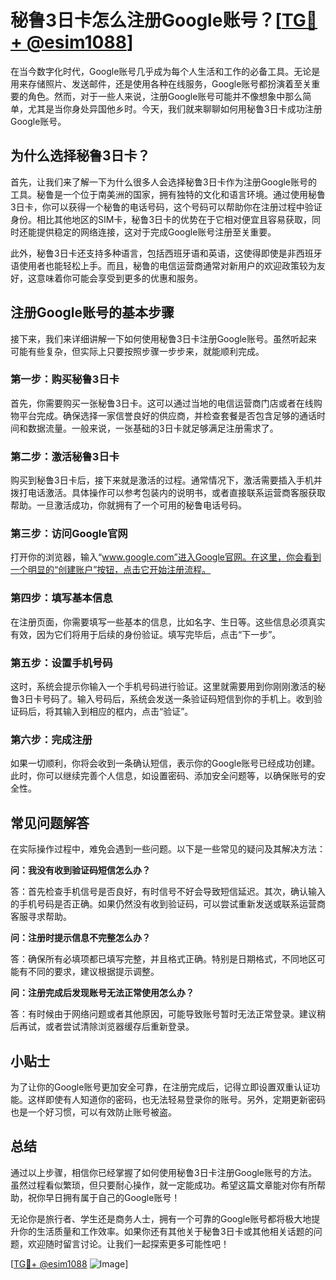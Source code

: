 # 秘鲁3日卡怎么注册Google账号？[[TG💪+ @esim1088](https://t.me/s/esim1088)]

在当今数字化时代，Google账号几乎成为每个人生活和工作的必备工具。无论是用来存储照片、发送邮件，还是使用各种在线服务，Google账号都扮演着至关重要的角色。然而，对于一些人来说，注册Google账号可能并不像想象中那么简单，尤其是当你身处异国他乡时。今天，我们就来聊聊如何用秘鲁3日卡成功注册Google账号。

## 为什么选择秘鲁3日卡？

首先，让我们来了解一下为什么很多人会选择秘鲁3日卡作为注册Google账号的工具。秘鲁是一个位于南美洲的国家，拥有独特的文化和语言环境。通过使用秘鲁3日卡，你可以获得一个秘鲁的电话号码，这个号码可以帮助你在注册过程中验证身份。相比其他地区的SIM卡，秘鲁3日卡的优势在于它相对便宜且容易获取，同时还能提供稳定的网络连接，这对于完成Google账号注册至关重要。

此外，秘鲁3日卡还支持多种语言，包括西班牙语和英语，这使得即使是非西班牙语使用者也能轻松上手。而且，秘鲁的电信运营商通常对新用户的欢迎政策较为友好，这意味着你可能会享受到更多的优惠和服务。

## 注册Google账号的基本步骤

接下来，我们来详细讲解一下如何使用秘鲁3日卡注册Google账号。虽然听起来可能有些复杂，但实际上只要按照步骤一步步来，就能顺利完成。

### 第一步：购买秘鲁3日卡

首先，你需要购买一张秘鲁3日卡。这可以通过当地的电信运营商门店或者在线购物平台完成。确保选择一家信誉良好的供应商，并检查套餐是否包含足够的通话时间和数据流量。一般来说，一张基础的3日卡就足够满足注册需求了。

### 第二步：激活秘鲁3日卡

购买到秘鲁3日卡后，接下来就是激活的过程。通常情况下，激活需要插入手机并拨打电话激活。具体操作可以参考包装内的说明书，或者直接联系运营商客服获取帮助。一旦激活成功，你就拥有了一个可用的秘鲁电话号码。

### 第三步：访问Google官网

打开你的浏览器，输入“www.google.com”进入Google官网。在这里，你会看到一个明显的“创建账户”按钮，点击它开始注册流程。

### 第四步：填写基本信息

在注册页面，你需要填写一些基本的信息，比如名字、生日等。这些信息必须真实有效，因为它们将用于后续的身份验证。填写完毕后，点击“下一步”。

### 第五步：设置手机号码

这时，系统会提示你输入一个手机号码进行验证。这里就需要用到你刚刚激活的秘鲁3日卡号码了。输入号码后，系统会发送一条验证码短信到你的手机上。收到验证码后，将其输入到相应的框内，点击“验证”。

### 第六步：完成注册

如果一切顺利，你将会收到一条确认短信，表示你的Google账号已经成功创建。此时，你可以继续完善个人信息，如设置密码、添加安全问题等，以确保账号的安全性。

## 常见问题解答

在实际操作过程中，难免会遇到一些问题。以下是一些常见的疑问及其解决方法：

**问：我没有收到验证码短信怎么办？**

答：首先检查手机信号是否良好，有时信号不好会导致短信延迟。其次，确认输入的手机号码是否正确。如果仍然没有收到验证码，可以尝试重新发送或联系运营商客服寻求帮助。

**问：注册时提示信息不完整怎么办？**

答：确保所有必填项都已填写完整，并且格式正确。特别是日期格式，不同地区可能有不同的要求，建议根据提示调整。

**问：注册完成后发现账号无法正常使用怎么办？**

答：有时候由于网络问题或者其他原因，可能导致账号暂时无法正常登录。建议稍后再试，或者尝试清除浏览器缓存后重新登录。

## 小贴士

为了让你的Google账号更加安全可靠，在注册完成后，记得立即设置双重认证功能。这样即使有人知道你的密码，也无法轻易登录你的账号。另外，定期更新密码也是一个好习惯，可以有效防止账号被盗。

## 总结

通过以上步骤，相信你已经掌握了如何使用秘鲁3日卡注册Google账号的方法。虽然过程看似繁琐，但只要耐心操作，就一定能成功。希望这篇文章能对你有所帮助，祝你早日拥有属于自己的Google账号！

无论你是旅行者、学生还是商务人士，拥有一个可靠的Google账号都将极大地提升你的生活质量和工作效率。如果你还有其他关于秘鲁3日卡或其他相关话题的问题，欢迎随时留言讨论。让我们一起探索更多可能性吧！

[[TG💪+ @esim1088](https://t.me/s/esim1088) ![Image](https://i.postimg.cc/4NQfJmqS/Snipaste-2025-05-13-00-14-12.png)]